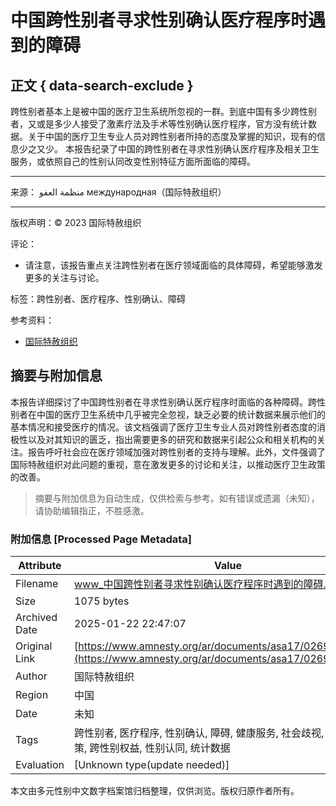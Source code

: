 # 中国跨性别者寻求性别确认医疗程序时遇到的障碍

## 正文 { data-search-exclude }


跨性别者基本上是被中国的医疗卫生系统所忽视的一群。到底中国有多少跨性别者，又或是多少人接受了激素疗法及手术等性别确认医疗程序，官方没有统计数据。关于中国的医疗卫生专业人员对跨性别者所持的态度及掌握的知识，现有的信息少之又少。 本报告纪录了中国的跨性别者在寻求性别确认医疗程序及相关卫生服务，或依照自己的性别认同改变性别特征方面所面临的障碍。

---

来源： منظمة العفو международная（国际特赦组织）

---

版权声明：© 2023 国际特赦组织

评论：

- 请注意，该报告重点关注跨性别者在医疗领域面临的具体障碍，希望能够激发更多的关注与讨论。

标签：跨性别者、医疗程序、性别确认、障碍

参考资料：
- [国际特赦组织](https://www.amnesty.org/en/)
<!-- tcd_original_link https://www.amnesty.org/ar/documents/asa17/0269/2019/zh/ -->


## 摘要与附加信息

<!-- tcd_abstract -->
本报告详细探讨了中国跨性别者在寻求性别确认医疗程序时面临的各种障碍。跨性别者在中国的医疗卫生系统中几乎被完全忽视，缺乏必要的统计数据来展示他们的基本情况和接受医疗的情况。该文档强调了医疗卫生专业人员对跨性别者态度的消极性以及对其知识的匮乏，指出需要更多的研究和数据来引起公众和相关机构的关注。报告呼吁社会应在医疗领域加强对跨性别者的支持与理解。此外，文件强调了国际特赦组织对此问题的重视，意在激发更多的讨论和关注，以推动医疗卫生政策的改善。
<!-- tcd_abstract_end -->

> 摘要与附加信息为自动生成，仅供检索与参考。如有错误或遗漏（未知），请协助编辑指正，不胜感激。

### 附加信息 [Processed Page Metadata]

| Attribute       | Value                                  |
|-----------------|----------------------------------------|
| Filename        | www_中国跨性别者寻求性别确认医疗程序时遇到的障碍.md                             |
| Size            | 1075 bytes                           |
| Archived Date   | 2025-01-22 22:47:07                             |
| Original Link   | [https://www.amnesty.org/ar/documents/asa17/0269/2019/zh/](https://www.amnesty.org/ar/documents/asa17/0269/2019/zh/)                       |
| Author          | 国际特赦组织                               |
| Region          | 中国                               |
| Date            | 未知                                 |
| Tags            | 跨性别者, 医疗程序, 性别确认, 障碍, 健康服务, 社会歧视, 医疗卫生政策, 跨性别权益, 性别认同, 统计数据                                 |
| Evaluation            | [Unknown type(update needed)]                                 |
<!-- tcd_table_end -->

本文由多元性别中文数字档案馆归档整理，仅供浏览。版权归原作者所有。
